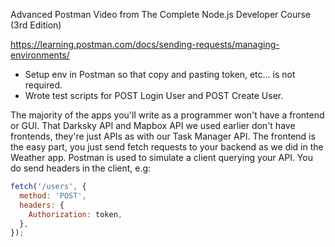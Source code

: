 Advanced Postman Video from The Complete Node.js Developer Course (3rd Edition)

https://learning.postman.com/docs/sending-requests/managing-environments/

- Setup env in Postman so that copy and pasting token, etc... is not required.
- Wrote test scripts for POST Login User and POST Create User.

The majority of the apps you'll write as a programmer won't have a frontend or GUI.
That Darksky API and Mapbox API we used earlier don't have frontends, they're just APIs as with our Task Manager API.
The frontend is the easy part, you just send fetch requests to your backend as we did in the Weather app.
Postman is used to simulate a client querying your API. You do send headers in the client, e.g:

```javascript
fetch('/users', {
  method: 'POST',
  headers: {
    Authorization: token,
  },
});
```

